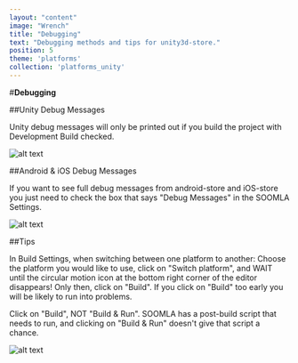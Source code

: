 ```yaml
---
layout: "content"
image: "Wrench"
title: "Debugging"
text: "Debugging methods and tips for unity3d-store."
position: 5
theme: 'platforms'
collection: 'platforms_unity'
---
```


#**Debugging**

##Unity Debug Messages

Unity debug messages will only be printed out if you build the project with Development Build checked.

![alt text](/img/tutorial_img/unity_debugging/devBuild.png "Developer build")

##Android & iOS Debug Messages

If you want to see full debug messages from android-store and iOS-store you just need to check the box that says "Debug Messages" in the SOOMLA Settings.

![alt text](/img/tutorial_img/unity_debugging/debugMsgs.png "Debug messages")

##Tips

In Build Settings, when switching between one platform to another: Choose the platform you would like to use, click on "Switch platform", and WAIT until the circular motion icon at the bottom right corner of the editor disappears! Only then, click on "Build". If you click on "Build" too early you will be likely to run into problems.

<div class="warning-box">Click on "Build", NOT "Build & Run". SOOMLA has a post-build script that needs to run, and clicking on "Build & Run" doesn't give that script a chance.</div>

![alt text](/img/tutorial_img/unity_debugging/switchPlatform.png "Tip")

